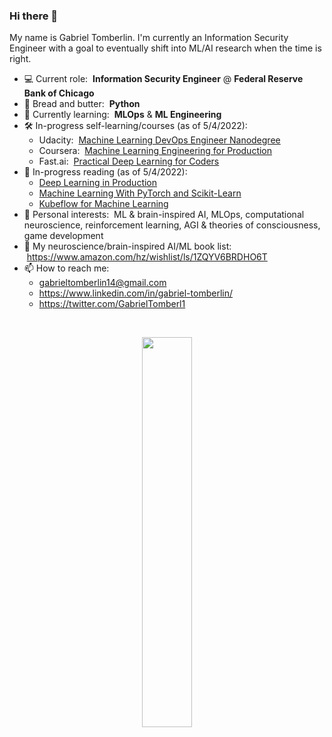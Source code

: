 ### Hi there 👋

My name is Gabriel Tomberlin. I'm currently an Information Security Engineer with a goal to eventually shift into ML/AI research when the time is right.

- 💻 Current role: &nbsp;<b>Information Security Engineer</b> @ <b>Federal Reserve Bank of Chicago</b>
- 🍞 Bread and butter: &nbsp;<b>Python</b>
- 📝 Currently learning: &nbsp;<b>MLOps</b> & <b>ML Engineering</b>
- 🛠️ In-progress self-learning/courses (as of 5/4/2022):
  - Udacity: &nbsp;[Machine Learning DevOps Engineer Nanodegree](https://www.udacity.com/course/machine-learning-dev-ops-engineer-nanodegree--nd0821)
  - Coursera: &nbsp;[Machine Learning Engineering for Production](https://www.coursera.org/specializations/machine-learning-engineering-for-production-mlops)
  - Fast.ai: &nbsp;[Practical Deep Learning for Coders](https://course.fast.ai/)
- 📗 In-progress reading (as of 5/4/2022):
  - [Deep Learning in Production](https://www.amazon.com/Deep-Learning-Production-Sergios-Karagiannakos/dp/6180033773/ref=sr_1_1?crid=2QZ7HJBPTH1XU&keywords=deep+learning+in+production&qid=1651698043&sprefix=deep+learning+in+production%2Caps%2C77&sr=8-1)
  - [Machine Learning With PyTorch and Scikit-Learn](https://www.amazon.com/Machine-Learning-PyTorch-Scikit-Learn-learning/dp/1801819319/ref=sr_1_1?crid=NIU6QOCHVTRO&keywords=machine+learning+with+pytorch+and+scikit-learn&qid=1651698130&sprefix=machine+learning%2Caps%2C73&sr=8-1)
  - [Kubeflow for Machine Learning](https://www.amazon.com/Kubeflow-Machine-Learning-Lab-Production/dp/1492050121/ref=sr_1_1?crid=7EJGLF05TCVJ&keywords=kubeflow+for+machine+learning&qid=1651698149&sprefix=kubeflow%2Caps%2C67&sr=8-1)
- 🤔 Personal interests: &nbsp;ML & brain-inspired AI, MLOps, computational neuroscience, reinforcement learning, AGI & theories of consciousness, game development
- 🧠 My neuroscience/brain-inspired AI/ML book list: &nbsp;https://www.amazon.com/hz/wishlist/ls/1ZQYV6BRDHO6T
- 📫 How to reach me:
  - gabrieltomberlin14@gmail.com
  - https://www.linkedin.com/in/gabriel-tomberlin/
  - https://twitter.com/GabrielTomberl1

</br>
<p align="center" width="100%">
    <img width="40%" src="https://user-images.githubusercontent.com/25640614/166821635-61d37a1a-aacc-4616-87f3-70a78f778284.jpg"> 
</p>
